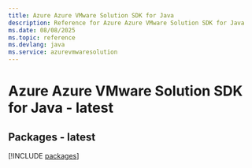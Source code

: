 ```yaml
---
title: Azure Azure VMware Solution SDK for Java
description: Reference for Azure Azure VMware Solution SDK for Java
ms.date: 08/08/2025
ms.topic: reference
ms.devlang: java
ms.service: azurevmwaresolution
---
```

# Azure Azure VMware Solution SDK for Java - latest
## Packages - latest
[!INCLUDE [packages](azure-vmware-solution-index.md)]